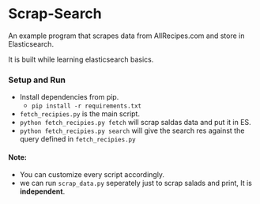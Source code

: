 # Scrap-Search
An example program that scrapes data from AllRecipes.com and store in Elasticsearch.

It is built while learning elasticsearch basics.

### Setup and Run
* Install dependencies from pip.
    * `pip install -r requirements.txt`
* `fetch_recipies.py` is the main script.
* `python fetch_recipies.py fetch` will scrap saldas data and put it in ES.
* `python fetch_recipies.py search` will give the search res against the query defined in `fetch_recipies.py`

#### Note:
* You can customize every script accordingly.
* we can run `scrap_data.py` seperately just to scrap salads and print, It is **independent**.
